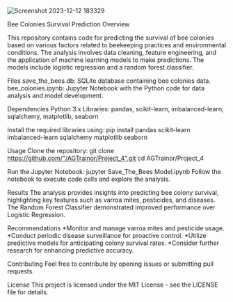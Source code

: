 
![Screenshot 2023-12-12 183329](https://github.com/AGTrainor/Project_4/assets/135156232/391e8510-121e-495b-aac2-0b1e0f641bea)


Bee Colonies Survival Prediction Overview


This repository contains code for predicting the survival of bee colonies based on various factors related to beekeeping practices and environmental conditions. The analysis involves data cleaning, feature engineering, and the application of machine learning models to make predictions. The models include logistic regression and a random forest classifier.

Files
save_the_bees.db: SQLite database containing bee colonies data.
bee_colonies.ipynb: Jupyter Notebook with the Python code for data analysis and model development.

Dependencies
Python 3.x
Libraries: pandas, scikit-learn, imbalanced-learn, sqlalchemy, matplotlib, seaborn

Install the required libraries using:
pip install pandas scikit-learn imbalanced-learn sqlalchemy matplotlib seaborn

Usage
Clone the repository:
git clone https://github.com/"/AGTrainor/Project_4".git
cd AGTrainor/Project_4

Run the Jupyter Notebook:
jupyter Save_The_Bees Model.ipynb
Follow the notebook to execute code cells and explore the analysis.

Results
The analysis provides insights into predicting bee colony survival, highlighting key features such as varroa mites, pesticides, and diseases. The Random Forest Classifier demonstrated improved performance over Logistic Regression.

Recommendations
 *Monitor and manage varroa mites and pesticide usage.
 *Conduct periodic disease surveillance for proactive control.
 *Utilize predictive models for anticipating colony survival rates.
 *Consider further research for enhancing predictive accuracy.

Contributing
Feel free to contribute by opening issues or submitting pull requests.

License
This project is licensed under the MIT License - see the LICENSE file for details.




